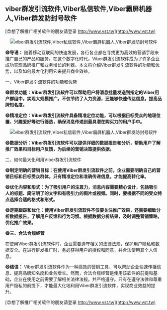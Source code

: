 ## **viber群发引流软件,Viber私信软件,Viber霸屏机器人,Viber群发防封号软件**

[😍想了解推广相关软件的朋友请登录 http://www.vst.tw](http://www.vst.tw)

 <center><img src="https://vst.tw/MP4/tuiguang/png/1.png" alt="viber群发引流软件,Viber私信软件,Viber霸屏机器人,Viber群发防封号软件"></center>

**😄导语：**
随着移动互联网的快速发展，各行各业都在寻找更为高效的营销手段来推广自己的产品和服务。在这个数字化时代，Viber群发引流软件成为了许多企业成功实现品牌推广和业务增长的利器。本文将介绍Viber群发引流软件的功能和优势，以及如何最大化利用它来提升商业效益。

一、Viber群发引流软件的功能和优势

**😄群发功能：Viber群发引流软件可以帮助用户将消息批量发送到指定的Viber用户群组中，实现大规模推广。不仅节约了人力资源，还能够快速传达信息，提高品牌知名度。**

**😄精准定位：Viber群发引流软件具备精准定位功能，可以根据目标受众的地理位置、兴趣爱好等进行筛选，确保消息传递到最具潜在购买力的用户手中。**

 <center><img src="https://vst.tw/MP4/tuiguang/png/2.png" alt="viber群发引流软件,Viber私信软件,Viber霸屏机器人,Viber群发防封号软件"></center>

**😄数据分析：Viber群发引流软件可以提供详细的数据报告和分析，帮助用户了解推广效果和目标用户反馈，为后续的营销决策提供依据。**

二、如何最大化利用Viber群发引流软件

**😄制定明确的营销目标：在使用Viber群发引流软件之前，企业需要明确自己的营销目标和目标受众群体。只有精准定位和准确传递信息，才能提高转化率。**

**😄优化内容和形式：为了吸引用户的注意力，消息内容需要精心设计，包括吸引人的标题、简洁明了的文字和有吸引力的图片或视频。同时，要根据不同的受众特点选择合适的格式和形式。**

**😄定期跟踪和优化：使用Viber群发引流软件不仅要关注推广效果，还需要细致分析数据报告，了解用户反馈和行为习惯。根据数据分析结果，及时调整营销策略，优化推广效果。**

**😄三、合法合规经营**

在使用Viber群发引流软件时，企业需要遵守相关的法律法规，保护用户隐私和数据安全。在进行群发推广时，务必获得用户的授权和同意，并合法使用其个人信息。

**😄结语：**
Viber群发引流软件作为一种高效的营销工具，可以帮助企业快速传播信息、提高品牌知名度和业务增长。然而，合法合规经营是使用该软件的前提和基础，企业在使用之前需要了解相关法律法规，并严格遵守。只有在遵守法律和尊重用户隐私的前提下，才能最大化地利用Viber群发引流软件，实现商业效益的提升。

[😍想了解推广相关软件的朋友请登录 http://www.vst.tw](http://www.vst.tw)



